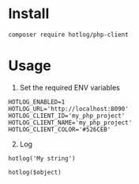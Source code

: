 # Install

`composer require hotlog/php-client`

# Usage

1. Set the required ENV variables

```
HOTLOG_ENABLED=1
HOTLOG_URL='http://localhost:8090'
HOTLOG_CLIENT_ID='my_php_project'
HOTLOG_CLIENT_NAME='my_php_project'
HOTLOG_CLIENT_COLOR='#526CEB'
```

2. Log

`hotlog('My string')`

`hotlog($object)`
